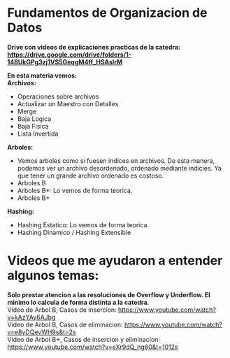 # Fundamentos de Organizacion de Datos
**Drive con videos de explicaciones practicas de la catedra: https://drive.google.com/drive/folders/1-148UkGPg3zj1VS5GeqgM4ff_HSAslrM**  

**En esta materia vemos:**  
**Archivos:** 
  - Operaciones sobre archivos
  - Actualizar un Maestro con Detalles
  - Merge
  - Baja Logica
  - Baja Fisica
  - Lista Invertida
  
**Arboles:**
  - Vemos arboles como si fuesen indices en archivos. De esta manera, podemos ver un archivo desordenado, ordenado mediante indicies. Ya que tener un grande archivo ordenado es costoso.
  - Arboles B
  - Arboles B*: Lo vemos de forma teorica.
  - Arboles B+
  
**Hashing:**
  - Hashing Estatico: Lo vemos de forma teorica.
  - Hashing Dinamico / Hashing Extensible


# Videos que me ayudaron a entender algunos temas: 

**Solo prestar atencion a las resoluciones de Overflow y Underflow. El minimo lo calcula de forma distinta a la catedra.**  
Video de Arbol B, Casos de insercion: https://www.youtube.com/watch?v=kAzYAy6AJbg  
Video de Arbol B, Casos de eliminacion: https://www.youtube.com/watch?v=e8yDQevWH9s&t=2s  
Video de Arbol B+, Casos de insercion y eliminacion: https://www.youtube.com/watch?v=eXr9dQ_ng60&t=1012s
